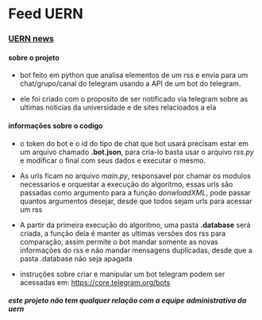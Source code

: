 # Feed UERN
### [UERN news](link)

#### sobre o projeto
- bot feito em python que analisa elementos de um rss e envia para um chat/grupo/canal do telegram usando a API
de um bot do telegram.

- ele foi criado com o proposito de ser notificado via telegram sobre as ultimas noticias da universidade e de sites relacioados a ela

#### informações sobre o codigo
- o token do bot e o id do tipo de chat que bot usará precisam estar em um arquivo chamado **.bot.json**,
para cria-lo basta usar o arquivo *rss.py* e modificar o final com seus dados e executar o mesmo.

- As urls ficam no arquivo *main.py*, responsavel por chamar os modulos necessarios e orquestar a execução do algoritmo, essas urls são passadas como argumento para a função *donwloadXML*, pode passar quantos argumentos desejar, desde que todos sejam urls para acessar um rss

- A partir da primeira execução do algoritmo, uma pasta **.database** será criada, a função dela é manter as ultimas versões dos rss para comparação, assim permite o bot mandar somente as novas informações do rss e não mandar mensagens duplicadas, desde que a pasta .database não seja apagada

- instruções sobre criar e manipular um bot telegram podem ser acessadas em: https://core.telegram.org/bots

##### este projeto não tem qualquer relação com a equipe administrativa da uern
